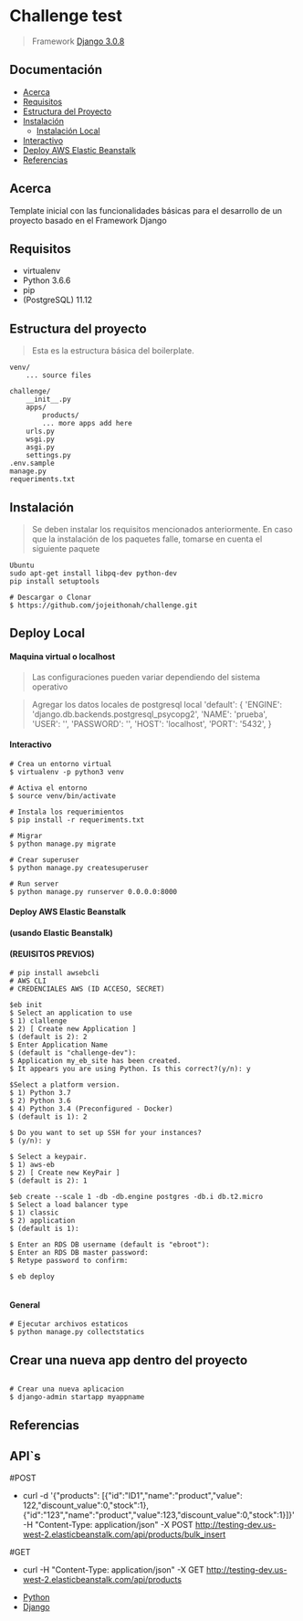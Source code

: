 Challenge test
========================================

> Framework [Django 3.0.8](https://docs.djangoproject.com/en/3.0/)

## Documentación

* [Acerca](#acerca)
* [Requisitos](#requisitos)
* [Estructura del Proyecto](#estructura-del-proyecto)
* [Instalación](#instalacion)
    - [Instalación Local](#local)
* [Interactivo](#interactivo)
* [Deploy AWS Elastic Beanstalk](deploy-aws-elastic-beanstalk)
* [Referencias](#referencias)

## Acerca

Template inicial con las funcionalidades básicas para el desarrollo de un proyecto basado en el Framework Django


## Requisitos

- virtualenv
- Python 3.6.6
- pip
- (PostgreSQL) 11.12

## Estructura del proyecto
> Esta es la estructura básica del boilerplate.

```
venv/
    ... source files

challenge/
    __init__.py
    apps/
        products/
        ... more apps add here
    urls.py
    wsgi.py
    asgi.py
    settings.py
.env.sample
manage.py
requeriments.txt
```
## Instalación
> Se deben instalar los requisitos mencionados anteriormente.
> En caso que la instalación de los paquetes falle, tomarse en cuenta el siguiente paquete

```
Ubuntu
sudo apt-get install libpq-dev python-dev
pip install setuptools

```

```
# Descargar o Clonar
$ https://github.com/jojeithonah/challenge.git
```

## Deploy Local
#### Maquina virtual o localhost
> Las configuraciones pueden variar dependiendo del sistema operativo

> Agregar los datos locales de postgresql local
        'default': {
            'ENGINE': 'django.db.backends.postgresql_psycopg2',
            'NAME': 'prueba',
            'USER': '',
            'PASSWORD': '',
            'HOST': 'localhost',
            'PORT': '5432',
        }

#### Interactivo
```
# Crea un entorno virtual
$ virtualenv -p python3 venv

# Activa el entorno
$ source venv/bin/activate

# Instala los requerimientos
$ pip install -r requeriments.txt

# Migrar
$ python manage.py migrate

# Crear superuser
$ python manage.py createsuperuser

# Run server
$ python manage.py runserver 0.0.0.0:8000
```

#### Deploy AWS Elastic Beanstalk
#### (usando Elastic Beanstalk)

#### (REUISITOS PREVIOS)

```
# pip install awsebcli
# AWS CLI
# CREDENCIALES AWS (ID ACCESO, SECRET)

$eb init 
$ Select an application to use
$ 1) clallenge
$ 2) [ Create new Application ]
$ (default is 2): 2
$ Enter Application Name
$ (default is "challenge-dev"): 
$ Application my_eb_site has been created.
$ It appears you are using Python. Is this correct?(y/n): y

$Select a platform version.
$ 1) Python 3.7
$ 2) Python 3.6
$ 4) Python 3.4 (Preconfigured - Docker)
$ (default is 1): 2

$ Do you want to set up SSH for your instances?
$ (y/n): y

$ Select a keypair.
$ 1) aws-eb
$ 2) [ Create new KeyPair ]
$ (default is 2): 1

$eb create --scale 1 -db -db.engine postgres -db.i db.t2.micro
$ Select a load balancer type
$ 1) classic
$ 2) application
$ (default is 1):

$ Enter an RDS DB username (default is "ebroot"): 
$ Enter an RDS DB master password: 
$ Retype password to confirm:

$ eb deploy


```

#### General
```
# Ejecutar archivos estaticos
$ python manage.py collectstatics
```

## Crear una nueva app dentro del proyecto
```

# Crear una nueva aplicacion
$ django-admin startapp myappname
```

## Referencias

## API`s
#POST
- curl -d '{"products": [{"id":"ID1","name":"product","value": 122,"discount_value":0,"stock":1},{"id":"123","name":"product","value":123,"discount_value":0,"stock":1}]}' -H "Content-Type: application/json" -X POST http://testing-dev.us-west-2.elasticbeanstalk.com/api/products/bulk_insert

#GET
- curl -H "Content-Type: application/json" -X GET http://testing-dev.us-west-2.elasticbeanstalk.com/api/products


* [Python](https://www.python.org/doc/)
* [Django](https://docs.djangoproject.com/en/3.0/)

